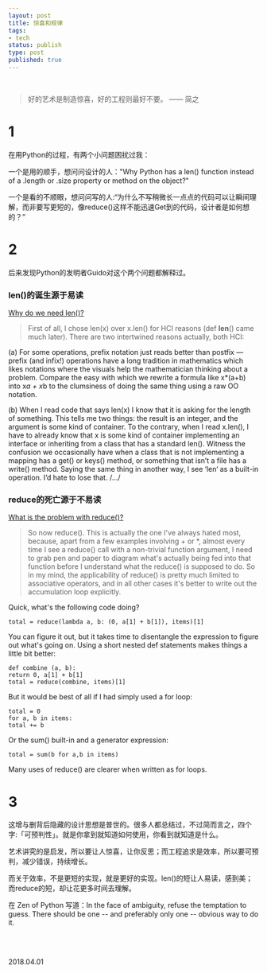 ```yaml
--- 
layout: post
title: 惊喜和规律
tags:
- tech
status: publish
type: post
published: true
---
```


<br>

> 好的艺术是制造惊喜，好的工程则最好不要。 —— 简之

# 1

在用Python的过程，有两个小问题困扰过我：

一个是用的顺手，想问问设计的人："Why Python has a len() function instead of a .length or .size property or method on the object?" 

一个是看的不顺眼，想问问写的人:“为什么不写稍微长一点点的代码可以让瞬间理解，而非要写更短的，像reduce()这样不能迅速Get到的代码，设计者是如何想的？”

# 2

后来发现Python的发明者Guido对这个两个问题都解释过。

### len()的诞生源于易读 

[Why do we need len()?](https://softwareengineering.stackexchange.com/questions/231387/python-methods-vs-builtin-functions)
> First of all, I chose len(x) over x.len() for HCI reasons (def __len__() came much later). There are two intertwined reasons actually, both HCI:
>
>
(a) For some operations, prefix notation just reads better than postfix — prefix (and infix!) operations have a long tradition in mathematics which likes notations where the visuals help the mathematician thinking about a problem. Compare the easy with which we rewrite a formula like x*(a+b) into x*a + x*b to the clumsiness of doing the same thing using a raw OO notation.
>
>
(b) When I read code that says len(x) I know that it is asking for the length of something. This tells me two things: the result is an integer, and the argument is some kind of container. To the contrary, when I read x.len(), I have to already know that x is some kind of container implementing an interface or inheriting from a class that has a standard len(). Witness the confusion we occasionally have when a class that is not implementing a mapping has a get() or keys() method, or something that isn’t a file has a write() method.
Saying the same thing in another way, I see ‘len‘ as a built-in operation. I’d hate to lose that. /…/

### reduce的死亡源于不易读 
[What is the problem with reduce()?](https://stackoverflow.com/questions/181543/what-is-the-problem-with-reduce)

> So now reduce(). This is actually the one I've always hated most, because, apart from a few examples involving + or *, almost every time I see a reduce() call with a non-trivial function argument, I need to grab pen and paper to diagram what's actually being fed into that function before I understand what the reduce() is supposed to do. So in my mind, the applicability of reduce() is pretty much limited to associative operators, and in all other cases it's better to write out the accumulation loop explicitly.
> 
Quick, what's the following code doing?
>
```
total = reduce(lambda a, b: (0, a[1] + b[1]), items)[1]
```
>
You can figure it out, but it takes time to disentangle the expression to figure out what's going on. Using a short nested def statements makes things a little bit better:
>
```
def combine (a, b):
return 0, a[1] + b[1]
total = reduce(combine, items)[1]
```
>
But it would be best of all if I had simply used a for loop:
>
```
total = 0
for a, b in items:
total += b
```
>
Or the sum() built-in and a generator expression:
>
```
total = sum(b for a,b in items)
```
>
Many uses of reduce() are clearer when written as for loops.

# 3

这增与删背后隐藏的设计思想是普世的。很多人都总结过，不过简而言之，四个字:「可预判性」。就是你拿到就知道如何使用，你看到就知道是什么。

艺术讲究的是启发，所以要让人惊喜，让你反思；而工程追求是效率，所以要可预判，减少错误，持续增长。

而关于效率，不是更短的实现，就是更好的实现。len()的短让人易读，感到美；而reduce的短，却让花更多时间去理解。

在 Zen of Python 写道：In the face of ambiguity, refuse the temptation to guess. There should be one -- and preferably only one -- obvious way to do it.




<br>
<br>
         
2018.04.01         


